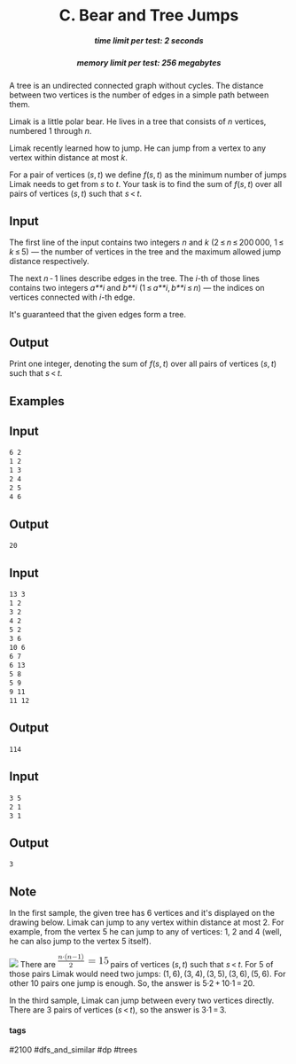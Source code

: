 <h1 style='text-align: center;'> C. Bear and Tree Jumps</h1>

<h5 style='text-align: center;'>time limit per test: 2 seconds</h5>
<h5 style='text-align: center;'>memory limit per test: 256 megabytes</h5>

A tree is an undirected connected graph without cycles. The distance between two vertices is the number of edges in a simple path between them.

Limak is a little polar bear. He lives in a tree that consists of *n* vertices, numbered 1 through *n*.

Limak recently learned how to jump. He can jump from a vertex to any vertex within distance at most *k*.

For a pair of vertices (*s*, *t*) we define *f*(*s*, *t*) as the minimum number of jumps Limak needs to get from *s* to *t*. Your task is to find the sum of *f*(*s*, *t*) over all pairs of vertices (*s*, *t*) such that *s* < *t*.

## Input

The first line of the input contains two integers *n* and *k* (2 ≤ *n* ≤ 200 000, 1 ≤ *k* ≤ 5) — the number of vertices in the tree and the maximum allowed jump distance respectively.

The next *n* - 1 lines describe edges in the tree. The *i*-th of those lines contains two integers *a**i* and *b**i* (1 ≤ *a**i*, *b**i* ≤ *n*) — the indices on vertices connected with *i*-th edge.

It's guaranteed that the given edges form a tree.

## Output

Print one integer, denoting the sum of *f*(*s*, *t*) over all pairs of vertices (*s*, *t*) such that *s* < *t*.

## Examples

## Input


```
6 2  
1 2  
1 3  
2 4  
2 5  
4 6  

```
## Output


```
20  

```
## Input


```
13 3  
1 2  
3 2  
4 2  
5 2  
3 6  
10 6  
6 7  
6 13  
5 8  
5 9  
9 11  
11 12  

```
## Output


```
114  

```
## Input


```
3 5  
2 1  
3 1  

```
## Output


```
3  

```
## Note

In the first sample, the given tree has 6 vertices and it's displayed on the drawing below. Limak can jump to any vertex within distance at most 2. For example, from the vertex 5 he can jump to any of vertices: 1, 2 and 4 (well, he can also jump to the vertex 5 itself).

 ![](images/2f64f096f9b26ecb178744d255b0b317185ae82b.png) There are ![](images/c0295201207e28a36e641d8cf599f45986059e71.png) pairs of vertices (*s*, *t*) such that *s* < *t*. For 5 of those pairs Limak would need two jumps: (1, 6), (3, 4), (3, 5), (3, 6), (5, 6). For other 10 pairs one jump is enough. So, the answer is 5·2 + 10·1 = 20.

In the third sample, Limak can jump between every two vertices directly. There are 3 pairs of vertices (*s* < *t*), so the answer is 3·1 = 3.



#### tags 

#2100 #dfs_and_similar #dp #trees 